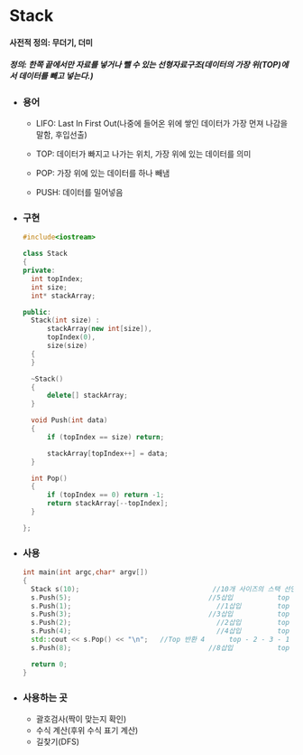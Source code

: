# Stack

#### 사전적 정의:  무더기, 더미 

##### 정의:  한쪽 끝에서만 자료를 넣거나 뺄 수 있는 선형자료구조(데이터의 가장 위(TOP)에서 데이터를 빼고 넣는다.)



* ### 용어

  * LIFO: Last In First Out(나중에 들어온 위에 쌓인 데이터가 가장 먼져 나감을 말함, 후입선출)

  * TOP: 데이터가 빠지고 나가는 위치, 가장 위에 있는 데이터를 의미

  * POP: 가장 위에 있는 데이터를 하나 빼냄

  * PUSH: 데이터를 밀어넣음

    

* ### 구현

  ```c++
  #include<iostream>
  
  class Stack
  {
  private:
  	int topIndex;
  	int size;
  	int* stackArray;
  
  public:
  	Stack(int size) :
  		stackArray(new int[size]),
  		topIndex(0),
  		size(size)
  	{
  	}
  
  	~Stack()
  	{
  		delete[] stackArray;
  	}
  
  	void Push(int data)
  	{
  		if (topIndex == size) return;
  
  		stackArray[topIndex++] = data;
  	}
  
  	int Pop()
  	{
  		if (topIndex == 0) return -1;
  		return stackArray[--topIndex];
  	}
  
  };
  ```

  

* ### 사용

  ```c++
  int main(int argc,char* argv[])
  {
  	Stack s(10);					             //10개 사이즈의 스택 선언
  	s.Push(5);					              	//5삽입			top - 5
  	s.Push(1);						              //1삽입			top - 1 - 5
  	s.Push(3);					              	//3삽입			top - 3 - 1 - 5
  	s.Push(2);						              //2삽입			top - 2 - 3 - 1 - 5
  	s.Push(4);						              //4삽입			top - 4 - 2 - 3 - 1 - 5
  	std::cout << s.Pop() << "\n";	//Top 반환 4		top - 2 - 3 - 1 - 5
  	s.Push(8);					              	//8삽입			top - 8 - 2 - 3 - 1 - 5
  
  	return 0;
  }
  ```





* ### 사용하는 곳

  * 괄호검사(짝이 맞는지 확인)
  * 수식 계산(후위 수식 표기 계산)
  * 길찾기(DFS)
